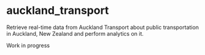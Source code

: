 # auckland_transport

Retrieve real-time data from Auckland Transport about public transportation in Auckland, New Zealand and perform analytics on it.

Work in progress